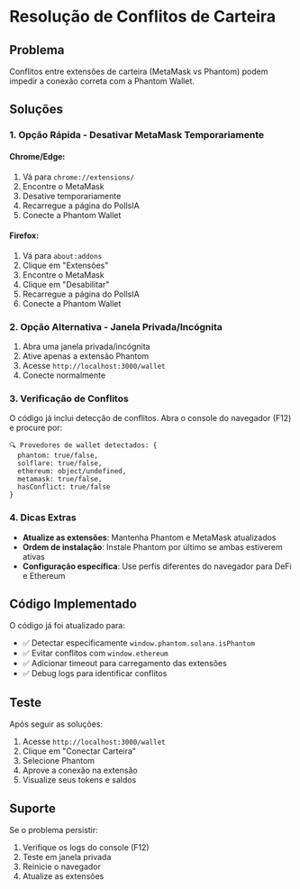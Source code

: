 # Resolução de Conflitos de Carteira

## Problema
Conflitos entre extensões de carteira (MetaMask vs Phantom) podem impedir a conexão correta com a Phantom Wallet.

## Soluções

### 1. Opção Rápida - Desativar MetaMask Temporariamente

#### Chrome/Edge:
1. Vá para `chrome://extensions/`
2. Encontre o MetaMask
3. Desative temporariamente
4. Recarregue a página do PollsIA
5. Conecte a Phantom Wallet

#### Firefox:
1. Vá para `about:addons`
2. Clique em "Extensões"
3. Encontre o MetaMask
4. Clique em "Desabilitar"
5. Recarregue a página do PollsIA
6. Conecte a Phantom Wallet

### 2. Opção Alternativa - Janela Privada/Incógnita

1. Abra uma janela privada/incógnita
2. Ative apenas a extensão Phantom
3. Acesse `http://localhost:3000/wallet`
4. Conecte normalmente

### 3. Verificação de Conflitos

O código já inclui detecção de conflitos. Abra o console do navegador (F12) e procure por:

```
🔍 Provedores de wallet detectados: {
  phantom: true/false,
  solflare: true/false,
  ethereum: object/undefined,
  metamask: true/false,
  hasConflict: true/false
}
```

### 4. Dicas Extras

- **Atualize as extensões**: Mantenha Phantom e MetaMask atualizados
- **Ordem de instalação**: Instale Phantom por último se ambas estiverem ativas
- **Configuração específica**: Use perfis diferentes do navegador para DeFi e Ethereum

## Código Implementado

O código já foi atualizado para:
- ✅ Detectar especificamente `window.phantom.solana.isPhantom`
- ✅ Evitar conflitos com `window.ethereum`
- ✅ Adicionar timeout para carregamento das extensões
- ✅ Debug logs para identificar conflitos

## Teste

Após seguir as soluções:
1. Acesse `http://localhost:3000/wallet`
2. Clique em "Conectar Carteira"
3. Selecione Phantom
4. Aprove a conexão na extensão
5. Visualize seus tokens e saldos

## Suporte

Se o problema persistir:
1. Verifique os logs do console (F12)
2. Teste em janela privada
3. Reinicie o navegador
4. Atualize as extensões
